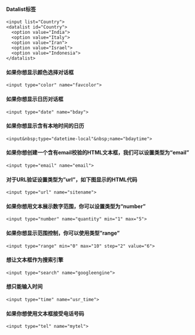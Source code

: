#### Datalist标签

    <input list="Country">
    <datalist id="Country">
      <option value="India">
      <option value="Italy">
      <option value="Iran">
      <option value="Israel">
      <option value="Indonesia">
    </datalist>
    
#### 如果你想显示颜色选择对话框

    <input type="color" name="favcolor">

#### 如果你想显示日历对话框

    <input type="date" name="bday">

#### 如果你想显示含有本地时间的日历

    <input&nbsp;type="datetime-local"&nbsp;name="bdaytime">

#### 如果你想创建一个含有email校验的HTML文本框，我们可以设置类型为“email”

    <input type="email" name="email">

#### 对于URL验证设置类型为”url”，如下图显示的HTML代码

    <input type="url" name="sitename">

#### 如果你想用文本展示数字范围，你可以设置类型为“number”

    <input type="number" name="quantity" min="1" max="5">

#### 如果你想显示范围控制，你可以使用类型”range”

    <input type="range" min="0" max="10" step="2" value="6">

#### 想让文本框作为搜索引擎

    <input type="search" name="googleengine">

#### 想只能输入时间

    <input type="time" name="usr_time">

#### 如果你想使用文本框接受电话号码

    <input type="tel" name="mytel">